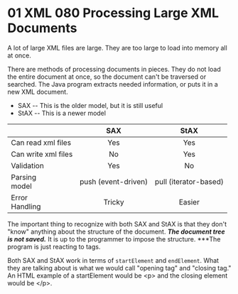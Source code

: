 # 01 XML 080 Processing Large XML Documents

A lot of large XML files are large.  They are too large to load into memory all at once.  

There are methods of processing documents in pieces.  They do not load the entire document at once, so the document can't be traversed or searched.  The Java program extracts needed information, or puts it in a new XML document.

* SAX -- This is the older model, but it is still useful
* StAX -- This is a newer model

&nbsp;|SAX|StAX
:---|:---:|:---:
Can read xml files|Yes|Yes
Can write xml files|No|Yes
Validation|Yes|No
Parsing<br/>model|push (event-driven)|pull (iterator-based)
Error<br/>Handling|Tricky|Easier

The important thing to recognize with both SAX and StAX is that they don't "know" anything about the structure of the document. ***The document tree is not saved.*** It is up to the programmer to impose the structure. ***The program is just reacting to tags.

Both SAX and StAX work in terms of `startElement` and `endElement`.  What they are talking about is what we would call "opening tag" and "closing tag."  An HTML example of a startElement would be &lt;p> and the closing element would be &lt;/p>.
